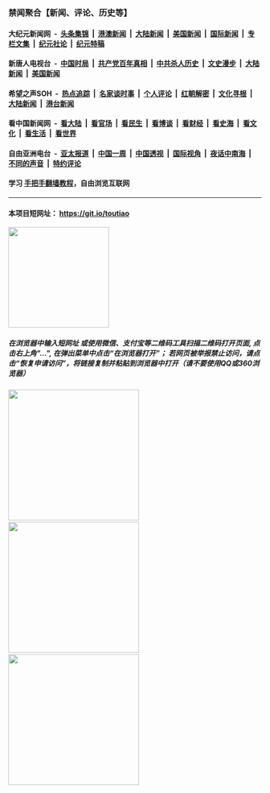 ### 禁闻聚合【新闻、评论、历史等】

#### 大纪元新闻网 &nbsp;-&nbsp; [头条集锦](indexes/E头条集锦.md?t=02262002) &nbsp;|&nbsp; [港澳新闻](indexes/E港澳新闻.md?t=02262002)  &nbsp;|&nbsp; [大陆新闻](indexes/E大陆新闻.md?t=02262002) &nbsp;|&nbsp; [美国新闻](indexes/E美国新闻.md?t=02262002) &nbsp;|&nbsp; [国际新闻](indexes/E国际新闻.md?t=02262002) &nbsp;|&nbsp; [专栏文集](indexes/E专栏文集.md?t=02262002) &nbsp;|&nbsp; [纪元社论](indexes/E纪元社论.md?t=02262002) &nbsp;|&nbsp; [纪元特稿](indexes/E纪元特稿.md?t=02262002) 

#### 新唐人电视台 &nbsp;-&nbsp; [中国时局](indexes/N中国时局.md?t=02262002) &nbsp;|&nbsp; [共产党百年真相](indexes/N共产党百年真相.md?t=02262002) &nbsp;|&nbsp; [中共杀人历史](indexes/N中共杀人历史.md?t=02262002) &nbsp;|&nbsp; [文史漫步](indexes/N文史漫步.md?t=02262002) &nbsp;|&nbsp; [大陆新闻](indexes/N大陆新闻.md?t=02262002) &nbsp;|&nbsp; [美国新闻](indexes/N美国新闻.md?t=02262002)

#### 希望之声SOH &nbsp;-&nbsp; [热点追踪](indexes/H热点追踪.md?t=02262002) &nbsp;|&nbsp; [名家谈时事](indexes/H名家谈时事.md?t=02262002) &nbsp;|&nbsp; [个人评论](indexes/H个人评论.md?t=02262002)  &nbsp;|&nbsp; [红朝解密](indexes/H红朝解密.md?t=02262002) &nbsp;|&nbsp; [文化寻根](indexes/H文化寻根.md?t=02262002) &nbsp;|&nbsp; [大陆新闻](indexes/H大陆新闻.md?t=02262002) &nbsp;|&nbsp; [港台新闻](indexes/H港台新闻.md?t=02262002)

#### 看中国新闻网 &nbsp;-&nbsp; [看大陆](indexes/S看大陆.md?t=02262002) &nbsp;|&nbsp; [看官场](indexes/S看官场.md?t=02262002) &nbsp;|&nbsp; [看民生](indexes/S看民生.md?t=02262002)  &nbsp;|&nbsp; [看博谈](indexes/S看博谈.md?t=02262002) &nbsp;|&nbsp; [看财经](indexes/S看财经.md?t=02262002) &nbsp;|&nbsp; [看史海](indexes/S看史海.md?t=02262002) &nbsp;|&nbsp; [看文化](indexes/S看文化.md?t=02262002) &nbsp;|&nbsp; [看生活](indexes/S看生活.md?t=02262002) &nbsp;|&nbsp; [看世界](indexes/S看世界.md?t=02262002)

#### 自由亚洲电台 &nbsp;-&nbsp; [亚太报道](indexes/R亚太报道.md?t=02262002) &nbsp;|&nbsp; [中国一周](indexes/R中国一周.md?t=02262002) &nbsp;|&nbsp; [中国透视](indexes/R中国透视.md?t=02262002)  &nbsp;|&nbsp; [国际视角](indexes/R国际视角.md?t=02262002) &nbsp;|&nbsp; [夜话中南海](indexes/R夜话中南海.md?t=02262002) &nbsp;|&nbsp; [不同的声音](indexes/R不同的声音.md?t=02262002) &nbsp;|&nbsp; [特约评论](indexes/R特约评论.md?t=02262002)

#### 学习 [手把手翻墙教程](https://github.com/gfw-breaker/guides/wiki)，自由浏览互联网

----

#### 本项目短网址： https://git.io/toutiao
<img src="https://raw.githubusercontent.com/gfw-breaker/banned-news/master/scripts/img/qr.png" width="200px"/>  

##### 在浏览器中输入短网址 或使用微信、支付宝等二维码工具扫描二维码打开页面, 点击右上角"...", 在弹出菜单中点击“在浏览器打开”； 若网页被举报禁止访问，请点击“恢复申请访问”，将链接复制并粘贴到浏览器中打开（请不要使用QQ或360浏览器）

<img src="https://raw.githubusercontent.com/gfw-breaker/banned-news/master/scripts/img/1.png" width="260px"/> &nbsp; <img src="https://raw.githubusercontent.com/gfw-breaker/banned-news/master/scripts/img/2.png" width="260px"/> &nbsp; <img src="https://raw.githubusercontent.com/gfw-breaker/banned-news/master/scripts/img/3.png" width="260px"/>
